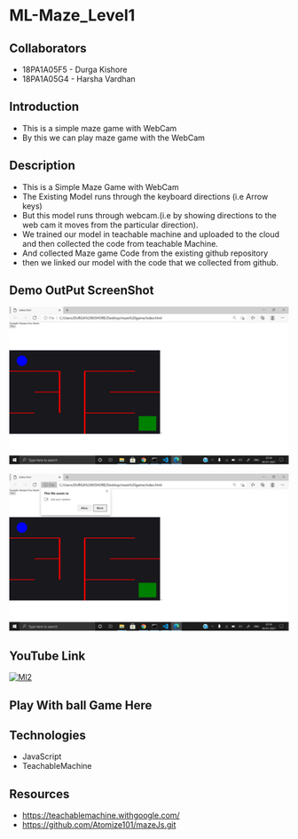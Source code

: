 # ML-Maze_Level1

## Collaborators
 
- 18PA1A05F5 - Durga Kishore
- 18PA1A05G4 - Harsha Vardhan

## Introduction
- This is a simple maze game with WebCam
- By this we can play maze game with the WebCam

## Description
- This is a Simple Maze Game with WebCam
- The Existing Model runs through the keyboard directions (i.e Arrow keys)
- But this model runs through webcam.(i.e by showing directions to the web cam it moves from the particular direction).
- We trained our model in teachable machine and uploaded to the cloud and then collected the code from teachable Machine.
- And collected Maze game Code from the existing github repository
- then we linked our model with the code that we collected from github.

## Demo OutPut ScreenShot
![Screenshot 1](https://raw.githubusercontent.com/TalluriDurgaKishore/ML-Maze_Level1/main/ML%20level1-1.png)

![Screenshot 1](https://raw.githubusercontent.com/TalluriDurgaKishore/ML-Maze_Level1/main/ML%20Level1-2.png)

## YouTube Link
[![Ml2](https://img.youtube.com/vi/BgjFDRfOREE/0.jpg)](https://www.youtube.com/watch?v=BgjFDRfOREE)


## Play With ball Game Here

## Technologies
- JavaScript
- TeachableMachine

## Resources
- https://teachablemachine.withgoogle.com/
- https://github.com/Atomize101/mazeJs.git


